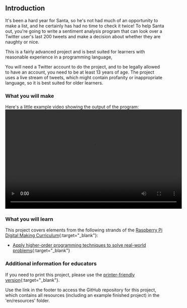 ## Introduction

It's been a hard year for Santa, so he's not had much of an opportunity to make a list, and he certainly has had no time to check it twice! To help Santa out, you're going to write a sentiment analysis program that can look over a Twitter user's last 200 tweets and make a decision about whether they are naughty or nice.

This is a fairly advanced project and is best suited for learners with reasonable experience in a programming language,

You will need a Twitter account to do the project, and to be legally allowed to have an account, you need to be at least 13 years of age. The project uses a live stream of tweets, which might contain profanity or inappropriate language, so it is best suited for older learners.

### What you will make

Here's a little example video showing the output of the program:
<video width="560" height="315" controls>
<source src="images/vid_1.webm" type="video/webm">
Your browser does not support WebM video, so try FireFox or Chrome.
</video>

### What you will learn

This project covers elements from the following strands of the [Raspberry Pi Digital Making Curriculum](http://rpf.io/curriculum){:target="_blank"}:

+ [Apply higher-order programming techniques to solve real-world problems](https://curriculum.raspberrypi.org/programming/maker/){:target="_blank"}

### Additional information for educators

If you need to print this project, please use the [printer-friendly version](https://projects.raspberrypi.org/en/projects/naughty-and-nice/print){:target="_blank"}.

Use the link in the footer to access the GitHub repository for this project, which contains all resources (including an example finished project) in the 'en/resources' folder.
